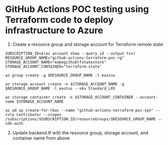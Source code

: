# GitHub Actions POC testing using Terraform code to deploy infrastructure to Azure


1. Create a resource group and storage account for Terraform remote state

````
SUBSCRIPTION_ID=$(az account show --query id --output tsv)
RESOURCE_GROUP_NAME="github-actions-terraform-poc-rg"
STORAGE_ACCOUNT_NAME="mabegithubtfstatestore"
STORAGE_ACCOUNT_CONTAINER="terraform-state"

az group create -g $RESOURCE_GROUP_NAME -l eastus

az storage account create -n $STORAGE_ACCOUNT_NAME -g $RESOURCE_GROUP_NAME -l eastus --sku Standard_LRS

az storage container create -n $STORAGE_ACCOUNT_CONTAINER --account-name $STORAGE_ACCOUNT_NAME

az ad sp create-for-rbac --name "github-actions-terraform-poc-spn" --role Contributor --scopes /subscriptions/$SUBSCRIPTION_ID/resourceGroups/$RESOURCE_GROUP_NAME --sdk-auth
````

2. Update backend.tf with the resource group, storage account, and container name from above